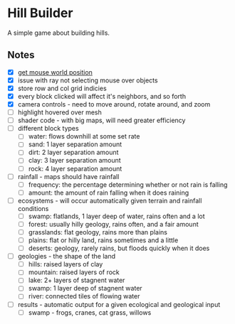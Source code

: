 # Hill Builder

A simple game about building hills.

## Notes

- [x] [get mouse world position](https://bevyengine.org/examples/3d-rendering/3d-viewport-to-world/)
- [x] issue with ray not selecting mouse over objects
- [x] store row and col grid indicies
- [x] every block clicked will affect it's neighbors, and so forth
- [x] camera controls - need to move around, rotate around, and zoom
- [ ] highlight hovered over mesh
- [ ] shader code - with big maps, will need greater efficiency
- [ ] different block types
  - [ ] water: flows downhill at some set rate
  - [ ] sand: 1 layer separation amount
  - [ ] dirt: 2 layer separation amount
  - [ ] clay: 3 layer separation amount
  - [ ] rock: 4 layer separation amount
- [ ] rainfall - maps should have rainfall
  - [ ] frequency: the percentage determining whether or not rain is falling
  - [ ] amount: the amount of rain falling when it does raining
- [ ] ecosystems - will occur automatically given terrain and rainfall conditions
  - [ ] swamp: flatlands, 1 layer deep of water, rains often and a lot
  - [ ] forest: usually hilly geology, rains often, and a fair amount
  - [ ] grasslands: flat geology, rains more than plains
  - [ ] plains: flat or hilly land, rains sometimes and a little
  - [ ] deserts: geology, rarely rains, but floods quickly when it does
- [ ] geologies - the shape of the land
  - [ ] hills: raised layers of clay
  - [ ] mountain: raised layers of rock
  - [ ] lake: 2+ layers of stagnent water
  - [ ] swamp: 1 layer deep of stagnent water
  - [ ] river: connected tiles of flowing water
- [ ] results - automatic output for a given ecological and geological input
  - [ ] swamp - frogs, cranes, cat grass, willows
